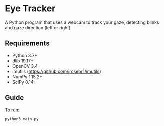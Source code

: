 # Eye Tracker

A Python program that uses a webcam to track your gaze, detecting blinks and gaze direction (left or right).

## Requirements
- Python 3.7+
- dlib 19.17+
- OpenCV 3.4
- imutils (https://github.com/jrosebr1/imutils)
- NumPy 1.15.2+
- SciPy 0.14+

## Guide
To run:

`python3 main.py`